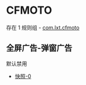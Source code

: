# CFMOTO

存在 1 规则组 - [com.lxt.cfmoto](/src/apps/com.lxt.cfmoto.ts)

## 全屏广告-弹窗广告

默认禁用

- [快照-0](https://i.gkd.li/i/13401967)
